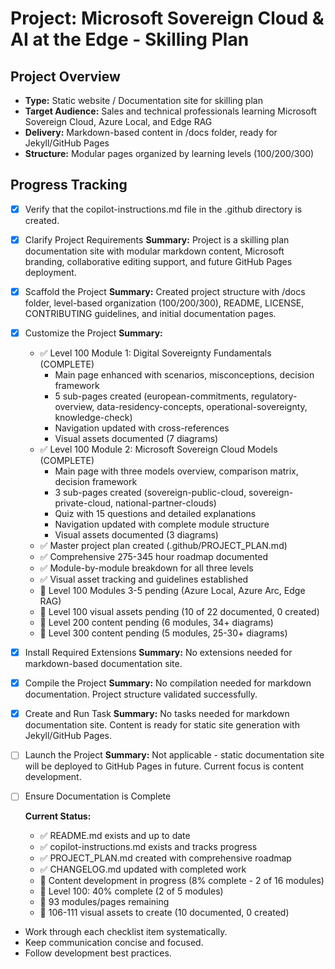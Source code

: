 <!-- Use this file to provide workspace-specific custom instructions to Copilot. For more details, visit https://code.visualstudio.com/docs/copilot/copilot-customization#_use-a-githubcopilotinstructionsmd-file -->

# Project: Microsoft Sovereign Cloud & AI at the Edge - Skilling Plan

## Project Overview
- **Type:** Static website / Documentation site for skilling plan
- **Target Audience:** Sales and technical professionals learning Microsoft Sovereign Cloud, Azure Local, and Edge RAG
- **Delivery:** Markdown-based content in /docs folder, ready for Jekyll/GitHub Pages
- **Structure:** Modular pages organized by learning levels (100/200/300)

## Progress Tracking

- [x] Verify that the copilot-instructions.md file in the .github directory is created.

- [x] Clarify Project Requirements
	**Summary:** Project is a skilling plan documentation site with modular markdown content, Microsoft branding, collaborative editing support, and future GitHub Pages deployment.

- [x] Scaffold the Project
	**Summary:** Created project structure with /docs folder, level-based organization (100/200/300), README, LICENSE, CONTRIBUTING guidelines, and initial documentation pages.

- [x] Customize the Project
	**Summary:** 
	- ✅ Level 100 Module 1: Digital Sovereignty Fundamentals (COMPLETE)
	  - Main page enhanced with scenarios, misconceptions, decision framework
	  - 5 sub-pages created (european-commitments, regulatory-overview, data-residency-concepts, operational-sovereignty, knowledge-check)
	  - Navigation updated with cross-references
	  - Visual assets documented (7 diagrams)
	- ✅ Level 100 Module 2: Microsoft Sovereign Cloud Models (COMPLETE)
	  - Main page with three models overview, comparison matrix, decision framework
	  - 3 sub-pages created (sovereign-public-cloud, sovereign-private-cloud, national-partner-clouds)
	  - Quiz with 15 questions and detailed explanations
	  - Navigation updated with complete module structure
	  - Visual assets documented (3 diagrams)
	- ✅ Master project plan created (.github/PROJECT_PLAN.md)
	- ✅ Comprehensive 275-345 hour roadmap documented
	- ✅ Module-by-module breakdown for all three levels
	- ✅ Visual asset tracking and guidelines established
	- 🔄 Level 100 Modules 3-5 pending (Azure Local, Azure Arc, Edge RAG)
	- 🔄 Level 100 visual assets pending (10 of 22 documented, 0 created)
	- 🔄 Level 200 content pending (6 modules, 34+ diagrams)
	- 🔄 Level 300 content pending (5 modules, 25-30+ diagrams)

- [x] Install Required Extensions
	**Summary:** No extensions needed for markdown-based documentation site.

- [x] Compile the Project
	**Summary:** No compilation needed for markdown documentation. Project structure validated successfully.

- [x] Create and Run Task
	**Summary:** No tasks needed for markdown documentation site. Content is ready for static site generation with Jekyll/GitHub Pages.

- [ ] Launch the Project
	**Summary:** Not applicable - static documentation site will be deployed to GitHub Pages in future. Current focus is content development.

- [ ] Ensure Documentation is Complete
	<!--
	Verify that all previous steps have been completed.
	Verify that README.md and the copilot-instructions.md file in the .github directory exists and contains current project information.
	Clean up the copilot-instructions.md file in the .github directory by removing all HTML comments.
	 -->
	**Current Status:**
	- ✅ README.md exists and up to date
	- ✅ copilot-instructions.md exists and tracks progress
	- ✅ PROJECT_PLAN.md created with comprehensive roadmap
	- ✅ CHANGELOG.md updated with completed work
	- 🔄 Content development in progress (8% complete - 2 of 16 modules)
	- 🔄 Level 100: 40% complete (2 of 5 modules)
	- 🔄 93 modules/pages remaining
	- 🔄 106-111 visual assets to create (10 documented, 0 created)

<!--
## Execution Guidelines
PROGRESS TRACKING:
- If any tools are available to manage the above todo list, use it to track progress through this checklist.
- After completing each step, mark it complete and add a summary.
- Read current todo list status before starting each new step.

COMMUNICATION RULES:
- Avoid verbose explanations or printing full command outputs.
- If a step is skipped, state that briefly (e.g. "No extensions needed").
- Do not explain project structure unless asked.
- Keep explanations concise and focused.

DEVELOPMENT RULES:
- Use '.' as the working directory unless user specifies otherwise.
- Avoid adding media or external links unless explicitly requested.
- Use placeholders only with a note that they should be replaced.
- Use VS Code API tool only for VS Code extension projects.
- Once the project is created, it is already opened in Visual Studio Code—do not suggest commands to open this project in Visual Studio again.
- If the project setup information has additional rules, follow them strictly.

FOLDER CREATION RULES:
- Always use the current directory as the project root.
- If you are running any terminal commands, use the '.' argument to ensure that the current working directory is used ALWAYS.
- Do not create a new folder unless the user explicitly requests it besides a .vscode folder for a tasks.json file.
- If any of the scaffolding commands mention that the folder name is not correct, let the user know to create a new folder with the correct name and then reopen it again in vscode.

EXTENSION INSTALLATION RULES:
- Only install extension specified by the get_project_setup_info tool. DO NOT INSTALL any other extensions.

PROJECT CONTENT RULES:
- If the user has not specified project details, assume they want a "Hello World" project as a starting point.
- Avoid adding links of any type (URLs, files, folders, etc.) or integrations that are not explicitly required.
- Avoid generating images, videos, or any other media files unless explicitly requested.
- If you need to use any media assets as placeholders, let the user know that these are placeholders and should be replaced with the actual assets later.
- Ensure all generated components serve a clear purpose within the user's requested workflow.
- If a feature is assumed but not confirmed, prompt the user for clarification before including it.
- If you are working on a VS Code extension, use the VS Code API tool with a query to find relevant VS Code API references and samples related to that query.

TASK COMPLETION RULES:
- Your task is complete when:
  - Project is successfully scaffolded and compiled without errors
  - copilot-instructions.md file in the .github directory exists in the project
  - README.md file exists and is up to date
  - User is provided with clear instructions to debug/launch the project

Before starting a new task in the above plan, update progress in the plan.
-->
- Work through each checklist item systematically.
- Keep communication concise and focused.
- Follow development best practices.